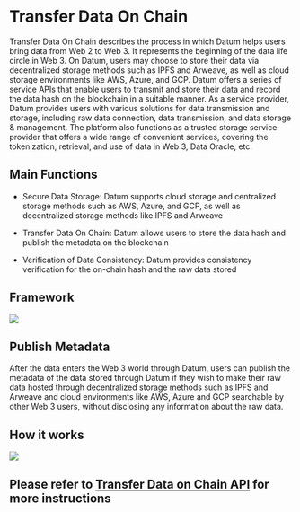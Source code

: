 # Transfer Data On Chain


Transfer Data On Chain describes the process in which Datum helps users bring data from Web 2 to Web 3. It represents the beginning of the data life circle in Web 3. On Datum, users may choose to store their data via decentralized storage methods such as IPFS and Arweave, as well as cloud storage environments like AWS, Azure, and GCP. Datum offers a series of service APIs that enable users to transmit and store their data and record the data hash on the blockchain in a suitable manner. As a service provider, Datum provides users with various solutions for data transmission and storage, including raw data connection, data transmission, and data storage & management. The platform also functions as a trusted storage service provider that offers a wide range of convenient services, covering the tokenization, retrieval, and use of data in Web 3, Data Oracle, etc.


## Main Functions


- Secure Data Storage: Datum supports cloud storage and centralized storage methods such as AWS, Azure, and GCP, as well as decentralized storage methods like IPFS and Arweave

- Transfer Data On Chain: Datum allows users to store the data hash and publish the metadata on the blockchain

- Verification of Data Consistency: Datum provides consistency verification for the on-chain hash and the raw data stored


## Framework


![][data_safe_onchain]




## Publish Metadata

After the data enters the Web 3 world through Datum, users can publish the metadata of the data stored through Datum if they wish to make their raw data hosted through decentralized storage methods such as IPFS and Arweave and cloud environments like AWS, Azure and GCP searchable by other Web 3 users, without disclosing any information about the raw data. 


## How it works

![][publish_metadata]


## Please refer to [Transfer Data on Chain API][api desc] for more instructions


[data_safe_onchain]: ../img/data_safe_onchain.png
[publish_metadata]: ../img/publish_metadata.png
[api desc]: ../APIDescription/TransferDataOnChain.md

